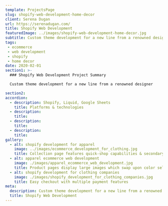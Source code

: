 ```yaml
---
template: ProjectsPage
slug: shopify-web-development-home-decor
client: Serena Dugan
url: https://serenadugan.com/
title: Shopify Web Development
featuredImage: ../images/shopify-web-development-home-decor.jpg
subtitle: Custom theme development for a new line from a renowned designer
tags:
 - ecommerce
 - web development
 - shopify
 - home decor
date: 2020-02-01
section1: >-
  ### Shopify Web Development Project Summary  

  Custom theme development for a new line from a renowned designer

section2:
accordion:
  - description: Shopify, Liquid, Google Sheets
    title: Platforms & technologies
  - description:
    title:
  - description:
    title:
  - description:
    title:
gallery:
  - alt: shopify development for apparel
    image: ../images/ecommerce_development_for_clothing.jpg
    title: Collection page features quick-shop capabilities & secondary image on hover
  - alt: apparel ecommerce web development
    image: ./images/apparel_ecommerce_web_development.jpg
    title: Product pages display large images which swap upon color selection
  - alt: shopify development for clothing companies
    image: ./images/shopify_development_for_clothing_companies.jpg
    title: Easy checkout with multiple payment features
meta:
  description: Custom theme development for a new line from a renowned designer
  title: Shopify Web Development
---
```

